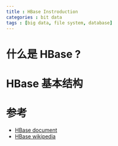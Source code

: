 ```yaml
---
title : HBase Instroduction
categories : bit data
tags : [big data, file system, database]
---
```


# 什么是 __HBase__ ?


# __HBase__ 基本结构


# 参考

* [HBase document](http://hbase.apache.org/book.html#arch.overview)
* [HBase wikipedia](https://en.wikipedia.org/wiki/HBase)
